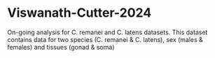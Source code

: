 # Viswanath-Cutter-2024
On-going analysis for C. remanei and C. latens datasets. This dataset contains data for two species (C. remanei & C. latens), sex (males & females) and tissues (gonad & soma)

